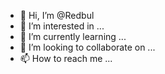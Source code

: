 - 👋 Hi, I’m @Redbul
- 👀 I’m interested in ...
- 🌱 I’m currently learning ...
- 💞️ I’m looking to collaborate on ...
- 📫 How to reach me ...

<!---
sarokamam/sarokamam is a ✨ special ✨ repository because its `README.md` (this file) appears on your GitHub profile.
You can click the Preview link to take a look at your changes.
--->
